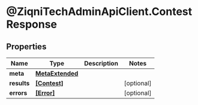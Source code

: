 # @ZiqniTechAdminApiClient.ContestResponse

## Properties

Name | Type | Description | Notes
------------ | ------------- | ------------- | -------------
**meta** | [**MetaExtended**](MetaExtended.md) |  | 
**results** | [**[Contest]**](Contest.md) |  | [optional] 
**errors** | [**[Error]**](Error.md) |  | [optional] 


